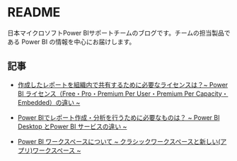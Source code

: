 # README

日本マイクロソフトPower BIサポートチームのブログです。チームの担当製品である Power BI の情報を中心にお届けします。

## 記事

- [作成したレポートを組織内で共有するために必要なライセンスは？~ Power BI ライセンス（Free・Pro・Premium Per User・Premium Per Capacity・Embedded）の違い ~](https://jpbap-sqlbi.github.io/blog/powerbi/pbi_license/)

- [Power BIでレポート作成・分析を行うために必要なものは？ ~ Power BI Desktop とPower BI サービスの違い ~](https://jpbap-sqlbi.github.io/blog/powerbi/pbi_desktop_service/)

- [Power BI ワークスペースについて ~ クラシックワークスペースと新しい(アプリ)ワークスペース ~](https://jpbap-sqlbi.github.io/blog/powerbi/pbi_desktop_service/pbi_workspace_classic_and_app.md)
